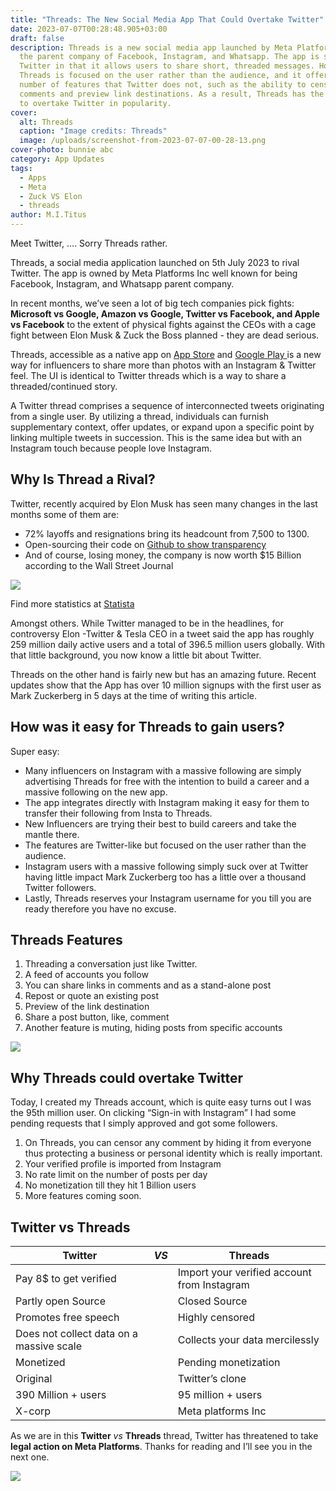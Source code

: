 ```yaml
---
title: "Threads: The New Social Media App That Could Overtake Twitter"
date: 2023-07-07T00:28:48.905+03:00
draft: false
description: Threads is a new social media app launched by Meta Platforms Inc,
  the parent company of Facebook, Instagram, and Whatsapp. The app is similar to
  Twitter in that it allows users to share short, threaded messages. However,
  Threads is focused on the user rather than the audience, and it offers a
  number of features that Twitter does not, such as the ability to censor
  comments and preview link destinations. As a result, Threads has the potential
  to overtake Twitter in popularity.
cover:
  alt: Threads
  caption: "Image credits: Threads"
  image: /uploads/screenshot-from-2023-07-07-00-28-13.png
cover-photo: bunnie abc
category: App Updates
tags:
  - Apps
  - Meta
  - Zuck VS Elon
  - threads
author: M.I.Titus
---
```

Meet Twitter, …. Sorry Threads rather.

Threads, a social media application launched on 5th July 2023 to rival Twitter. The app is owned by Meta Platforms Inc well known for being Facebook, Instagram, and Whatsapp parent company. 

In recent months, we’ve seen a lot of big tech companies pick fights: **Microsoft vs Google, Amazon vs Google, Twitter vs Facebook, and Apple vs Facebook** to the extent of physical fights against the CEOs with a cage fight between Elon Musk & Zuck the Boss planned - they are dead serious.

Threads, accessible as a native app on [App Store](https://apps.apple.com/us/app/threads-an-instagram-app/id6446901002) and [Google Play ](https://play.google.com/store/apps/details?id=com.instagram.barcelona&hl=en_US)is a new way for influencers to share more than photos with an Instagram & Twitter feel. The UI is identical to Twitter threads which is a way to share a threaded/continued story.

A Twitter thread comprises a sequence of interconnected tweets originating from a single user. By utilizing a thread, individuals can furnish supplementary context, offer updates, or expand upon a specific point by linking multiple tweets in succession. This is the same idea but with an Instagram touch because people love Instagram.

## Why Is Thread a Rival?

Twitter, recently acquired by Elon Musk has seen many changes in the last months some of them are: 

- 72% layoffs and resignations bring its headcount from 7,500 to 1300.
- Open-sourcing their code on [Github to show transparency](https://www.bunnieabc.com/posts/twitter-s-source-code-is-now-opensource/)
- And of course, losing money, the company is now worth $15 Billion according to the Wall Street Journal

![](/uploads/screenshot-from-2023-07-09-18-17-54.png)

Find more statistics at [Statista](https://www.statista.com/statistics/272140/employees-of-twitter/)

Amongst others. While Twitter managed to be in the headlines, for controversy Elon -Twitter & Tesla CEO in a tweet said the app has roughly 259 million daily active users and a total of 396.5 million users globally. With that little background, you now know a little bit about Twitter.

Threads on the other hand is fairly new but has an amazing future. Recent updates show that the App has over 10 million signups with the first user as Mark Zuckerberg in 5 days at the time of writing this article. 

## How was it easy for Threads to gain users?

Super easy:

- Many influencers on Instagram with a massive following are simply advertising Threads for free with the intention to build a career and a massive following on the new app.
- The app integrates directly with Instagram making it easy for them to transfer their following from Insta to Threads.
- New Influencers are trying their best to build careers and take the mantle there.
- The features are Twitter-like but focused on the user rather than the audience.
- Instagram users with a massive following simply suck over at Twitter having little impact Mark Zuckerberg too has a little over a thousand Twitter followers.
- Lastly, Threads reserves your Instagram username for you till you are ready therefore you have no excuse.

## Threads Features

1. Threading a conversation just like Twitter.
1. A feed of accounts you follow
1. You can share links in comments and as a stand-alone post
1. Repost or quote an existing post
1. Preview of the link destination
1. Share a post button, like, comment
1. Another feature is muting, hiding posts from specific accounts

![](/uploads/threadsmeme.jpeg)
## Why Threads could overtake Twitter

Today, I created my Threads account, which is quite easy turns out I was the 95th million user. On clicking “Sign-in with Instagram” I had some pending requests that I simply approved and got some followers. 

1. On Threads, you can censor any comment by hiding it from everyone thus protecting a business or personal identity which is really important.
1. Your verified profile is imported from Instagram
1. No rate limit on the number of posts per day
1. No monetization till they hit 1 Billion users
1. More features coming soon.

## Twitter vs Threads

|**Twitter**|_VS_|**Threads**|
|---|---|---|
|Pay 8$ to get verified| |Import your verified account from Instagram|
|Partly open Source| |Closed Source|
|Promotes free speech| |Highly censored|
|Does not collect data on a massive scale| |Collects your data mercilessly|
|Monetized| |Pending monetization|
|Original| |Twitter’s clone|
|390 Million + users| |95 million + users|
|X-corp| |Meta platforms Inc|

As we are in this **Twitter** _vs_ **Threads** thread, Twitter has threatened to take **legal action on Meta Platforms**. Thanks for reading and I’ll see you in the next one.

![](/uploads/zuckcopying.jpeg)



